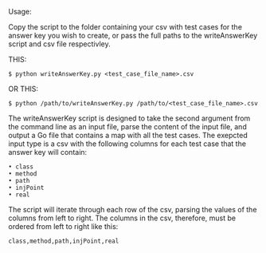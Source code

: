 Usage:

Copy the script to the folder containing your csv with test cases for the answer key you wish to create, 
or pass the full paths to the writeAnswerKey script and csv file respectivley.

THIS:

    $ python writeAnswerKey.py <test_case_file_name>.csv

OR THIS:

    $ python /path/to/writeAnswerKey.py /path/to/<test_case_file_name>.csv

The writeAnswerKey script is designed to take the second argument from the command line as an input file, parse 
the content of the input file, and output a Go file that contains a map with all the test cases.
The exepcted input type is a csv with the following columns for each test case that the answer key will contain:

    • class
    • method
    • path
    • injPoint
    • real

The script will iterate through each row of the csv, parsing the values of the columns from left to right. 
The columns in the csv, therefore, must be ordered from left to right like this:

    class,method,path,injPoint,real